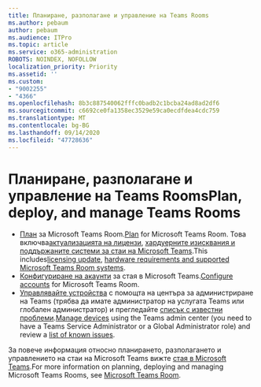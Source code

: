 ```yaml
---
title: Планиране, разполагане и управление на Teams Rooms
ms.author: pebaum
author: pebaum
ms.audience: ITPro
ms.topic: article
ms.service: o365-administration
ROBOTS: NOINDEX, NOFOLLOW
localization_priority: Priority
ms.assetid: ''
ms.custom:
- "9002255"
- "4366"
ms.openlocfilehash: 8b3c887540062fffc0badb2c1bcba24ad8ad2df6
ms.sourcegitcommit: c6692ce0fa1358ec3529e59ca0ecdfdea4cdc759
ms.translationtype: MT
ms.contentlocale: bg-BG
ms.lasthandoff: 09/14/2020
ms.locfileid: "47728636"
---
```

# <a name="plan-deploy-and-manage-teams-rooms"></a><span data-ttu-id="b66b9-102">Планиране, разполагане и управление на Teams Rooms</span><span class="sxs-lookup"><span data-stu-id="b66b9-102">Plan, deploy, and manage Teams Rooms</span></span>

- <span data-ttu-id="b66b9-103">[План](https://docs.microsoft.com/MicrosoftTeams/rooms/rooms-plan)  за Microsoft Teams Room.</span><span class="sxs-lookup"><span data-stu-id="b66b9-103">[Plan](https://docs.microsoft.com/MicrosoftTeams/rooms/rooms-plan)  for Microsoft Teams Room.</span></span> <span data-ttu-id="b66b9-104">Това включва[актуализацията на лицензи](https://docs.microsoft.com/MicrosoftTeams/rooms/rooms-licensing), [хардуерните изисквания и поддържаните системи за стаи на Microsoft Teams](https://docs.microsoft.com/MicrosoftTeams/rooms/requirements#hardware-requirements).</span><span class="sxs-lookup"><span data-stu-id="b66b9-104">This includes[licensing update](https://docs.microsoft.com/MicrosoftTeams/rooms/rooms-licensing), [hardware requirements and supported Microsoft Teams Room systems](https://docs.microsoft.com/MicrosoftTeams/rooms/requirements#hardware-requirements).</span></span>
- <span data-ttu-id="b66b9-105">[Конфигуриране на акаунти](https://docs.microsoft.com/MicrosoftTeams/rooms/rooms-configure-accounts)  за стая в Microsoft Teams.</span><span class="sxs-lookup"><span data-stu-id="b66b9-105">[Configure accounts](https://docs.microsoft.com/MicrosoftTeams/rooms/rooms-configure-accounts)  for Microsoft Teams Room.</span></span>
- <span data-ttu-id="b66b9-106">[Управлявайте устройства](https://docs.microsoft.com/microsoftteams/rooms/rooms-manage)  с помощта на центъра за администриране на Teams (трябва да имате администратор на услугата Teams или глобален администратор) и прегледайте [списък с известни проблеми](https://docs.microsoft.com/microsoftteams/rooms/known-issues).</span><span class="sxs-lookup"><span data-stu-id="b66b9-106">[Manage devices](https://docs.microsoft.com/microsoftteams/rooms/rooms-manage)  using the Teams admin center (you need to have a Teams Service Administrator or a Global Administrator role) and review a [list of known issues](https://docs.microsoft.com/microsoftteams/rooms/known-issues).</span></span>

<span data-ttu-id="b66b9-107">За повече информация относно планирането, разполагането и управлението на стаи на Microsoft Teams вижте [стая в Microsoft Teams](https://docs.microsoft.com/microsoftteams/rooms/).</span><span class="sxs-lookup"><span data-stu-id="b66b9-107">For more information on planning, deploying and managing Microsoft Teams Rooms, see [Microsoft Teams Room](https://docs.microsoft.com/microsoftteams/rooms/).</span></span>
